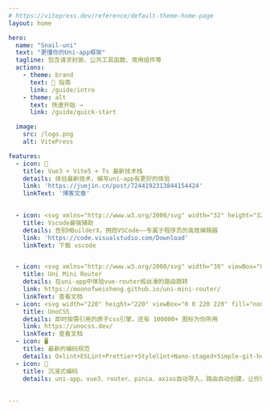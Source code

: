 ```yaml
---
# https://vitepress.dev/reference/default-theme-home-page
layout: home

hero:
  name: "Snail-uni"
  text: "更懂你的Uni-app框架"
  tagline: 包含请求封装、公共工具函数、常用组件等
  actions:
    - theme: brand
      text: 🎉 指南
      link: /guide/intro
    - theme: alt
      text: 快速开始 →
      link: /guide/quick-start

  image:
    src: /logo.png
    alt: VitePress

features:
  - icon: 🚀
    title: Vue3 + Vite5 + Ts 最新技术栈
    details: 体验最新技术，编写uni-app有更好的体验
    link: 'https://juejin.cn/post/7244192313844154424'
    linkText: '博客文章'
    

  - icon: <svg xmlns="http://www.w3.org/2000/svg" width="32" height="32" viewBox="0 0 32 32"><path fill="#0065a9" d="m29.01 5.03l-5.766-2.776a1.742 1.742 0 0 0-1.989.338L2.38 19.8a1.166 1.166 0 0 0-.08 1.647c.025.027.05.053.077.077l1.541 1.4a1.165 1.165 0 0 0 1.489.066L28.142 5.75A1.158 1.158 0 0 1 30 6.672v-.067a1.748 1.748 0 0 0-.99-1.575"></path><path fill="#007acc" d="m29.01 26.97l-5.766 2.777a1.745 1.745 0 0 1-1.989-.338L2.38 12.2a1.166 1.166 0 0 1-.08-1.647c.025-.027.05-.053.077-.077l1.541-1.4A1.165 1.165 0 0 1 5.41 9.01l22.732 17.24A1.158 1.158 0 0 0 30 25.328v.072a1.749 1.749 0 0 1-.99 1.57"></path><path fill="#1f9cf0" d="M23.244 29.747a1.745 1.745 0 0 1-1.989-.338A1.025 1.025 0 0 0 23 28.684V3.316a1.024 1.024 0 0 0-1.749-.724a1.744 1.744 0 0 1 1.989-.339l5.765 2.772A1.748 1.748 0 0 1 30 6.6v18.8a1.748 1.748 0 0 1-.991 1.576Z"></path></svg>
    title: Vscode最强辅助
    details: 告别HBuilderX，拥抱VSCode——专属于程序员的高效编辑器
    link: 'https://code.visualstudio.com/Download'
    linkText: 下载 vscode


  - icon: <svg xmlns="http://www.w3.org/2000/svg" width="30" viewBox="0 0 256 220.8"><path fill="#41B883" d="M204.8 0H256L128 220.8 0 0h97.92L128 51.2 157.44 0h47.36Z"/><path fill="#41B883" d="m0 0 128 220.8L256 0h-51.2L128 132.48 50.56 0H0Z"/><path fill="#35495E" d="M50.56 0 128 133.12 204.8 0h-47.36L128 51.2 97.92 0H50.56Z"/></svg>
    title: Uni Mini Router
    details: 在uni-app中体验vue-router般丝滑的路由跳转
    link: https://moonofweisheng.github.io/uni-mini-router/
    linkText: 查看文档
  - icon: <svg width="220" height="220" viewBox="0 0 220 220" fill="none" xmlns="http://www.w3.org/2000/svg"><path d="M117.444 167.888C117.444 140.273 139.83 117.888 167.444 117.888V117.888C195.058 117.888 217.444 140.273 217.444 167.888V167.888C217.444 195.502 195.058 217.888 167.444 217.888V217.888C139.83 217.888 117.444 195.502 117.444 167.888V167.888Z" fill="#858585"/><path d="M117.444 53C117.444 25.3858 139.83 3 167.444 3V3C195.058 3 217.444 25.3858 217.444 53V98C217.444 100.761 215.205 103 212.444 103H122.444C119.683 103 117.444 100.761 117.444 98V53Z" fill="#CCCCCC"/><path d="M102 167.888C102 195.502 79.6142 217.888 52 217.888V217.888C24.3858 217.888 2 195.502 2 167.888L2.00001 122.888C2.00001 120.126 4.23859 117.888 7.00001 117.888L97 117.888C99.7614 117.888 102 120.126 102 122.888L102 167.888Z" fill="#4D4D4D"/></svg>
    title: UnoCSS
    details: 即时按需引用的原子css引擎，还有 100000+ 图标为你所用
    link: https://unocss.dev/
    linkText: 查看文档
  - icon: 🖥
    title: 最新的编码规范
    details: Oxlint+ESLint+Prettier+Stylelint+Nano-staged+Simple-git-hooks 配置规范
  - icon: 🌱
    title: 沉浸式编码
    details: uni-app、vue3、router、pinia、axios自动导入，路由自动创建，让你更专注于业务开发
 
   
---
```


